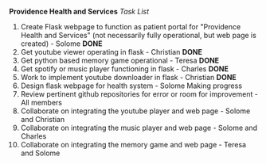 **Providence Health and Services**
*Task List*

1. Create Flask webpage to function as patient portal for "Providence Health and Services" (not necessarily fully operational, but web page is created) - Solome **DONE**
2. Get youtube viewer operating in flask - Christian **DONE**
3. Get python based memory game operational - Teresa **DONE**
4. Get spotify or music player functioning in flask - Charles **DONE**
5. Work to implement youtube downloader in flask - Christian **DONE**
6. Design flask webpage for health system - Solome Making progress
7. Review pertinent github repositories for error or room for improvement - All members
8. Collaborate on integrating the youtube player and web page - Solome and Christian
9. Collaborate on integrating the music player and web page - Solome and Charles
10. Collaborate on integrating the memory game and web page - Teresa and Solome
